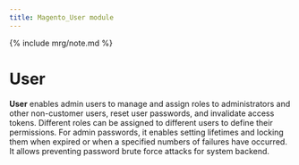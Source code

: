 ```yaml
---
title: Magento_User module
---
```


{% include mrg/note.md %}

# User

**User** enables admin users to manage and assign roles to administrators and other non-customer users,
reset user passwords, and invalidate access tokens.
Different roles can be assigned to different users to define their permissions.
For admin passwords, it enables setting lifetimes and locking them when expired or when a specified numbers of failures have occurred. It allows preventing password brute force attacks for system backend.
